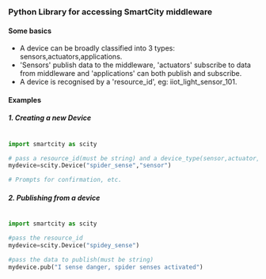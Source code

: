 ### Python Library for accessing SmartCity middleware

#### Some basics

- A device can be broadly classified into 3 types: sensors,actuators,applications.
- 'Sensors' publish data to the middleware, 'actuators' subscribe to data from middleware and 'applications' can both publish and subscribe.
- A device is recognised by a 'resource_id', eg: iiot_light_sensor_101.


#### Examples
##### 1. Creating a new Device

```python

import smartcity as scity

# pass a resource_id(must be string) and a device_type(sensor,actuator,application[default])
mydevice=scity.Device("spider_sense","sensor")

# Prompts for confirmation, etc.

```

##### 2. Publishing from a device

```python

import smartcity as scity

#pass the resource_id
mydevice=scity.Device("spidey_sense")

#pass the data to publish(must be string)
mydevice.pub("I sense danger, spider senses activated")

```
 
